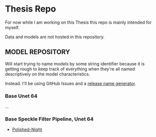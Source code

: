 # Thesis Repo
For now while I am working on this Thesis this repo is mainly intended for myself.

Data and models are not hosted in this repository.

## MODEL REPOSITORY
Will start trying to name models by some string identifier because it is getting rough to keep track of everything when they're all named descriptively on the model characteristics. 

Instead. I'll be using GitHub Issues and a [release name generator](https://codesandbox.io/s/y0vvq1q7x9).

### Base Unet 64
...

### Base Speckle Filter Pipeline, Unet 64
- [Polished-Night](../../issues/4)
